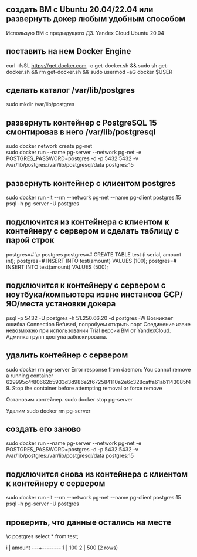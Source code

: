 ## создать ВМ с Ubuntu 20.04/22.04 или развернуть докер любым удобным способом ##

Использую ВМ с предыдущего ДЗ. Yandex Cloud Ubuntu 20.04

## поставить на нем Docker Engine ##

curl -fsSL https://get.docker.com -o get-docker.sh && sudo sh get-docker.sh && rm get-docker.sh && sudo usermod -aG docker $USER

## сделать каталог /var/lib/postgres

sudo mkdir /var/lib/postgres

## развернуть контейнер с PostgreSQL 15 смонтировав в него /var/lib/postgresql

sudo docker network create pg-net	
sudo docker run --name pg-server --network pg-net -e POSTGRES_PASSWORD=postgres -d -p 5432:5432 -v /var/lib/postgres:/var/lib/postgresql/data postgres:15
	
## развернуть контейнер с клиентом postgres

sudo docker run -it --rm --network pg-net --name pg-client postgres:15 psql -h pg-server -U postgres

## подключится из контейнера с клиентом к контейнеру с сервером и сделать таблицу с парой строк

postgres=# \c postgres
postgres=# CREATE TABLE test (i serial, amount int);
postgres=# INSERT INTO test(amount) VALUES (100);
postgres=# INSERT INTO test(amount) VALUES (500);

## подключится к контейнеру с сервером с ноутбука/компьютера извне инстансов GCP/ЯО/места установки докера

psql -p 5432 -U postgres -h 51.250.66.20 -d postgres -W	
Возникает ошибка Connection Refused, попробуем открыть порт 
Соединение извне невозможно при использовании Trial версии ВМ от YandexCloud. Админка групп доступа заблокирована. 

## удалить контейнер с сервером

sudo docker rm pg-server
Error response from daemon: You cannot remove a running container 629995c4f80662b5933d3d986e2f672584110a2e6c328caffa61ab1143085f49. Stop the container before attempting removal or force remove

Остановим контейнер.
sudo docker stop pg-server

Удалим 
sudo docker rm pg-server
	
## создать его заново

sudo docker run --name pg-server --network pg-net -e POSTGRES_PASSWORD=postgres -d -p 5432:5432 -v /var/lib/postgres:/var/lib/postgresql/data postgres:15

## подключится снова из контейнера с клиентом к контейнеру с сервером

sudo docker run -it --rm --network pg-net --name pg-client postgres:15 psql -h pg-server -U postgres

## проверить, что данные остались на месте

\c postgres
select * from test;

 i | amount
---+--------
 1 |    100
 2 |    500
(2 rows)